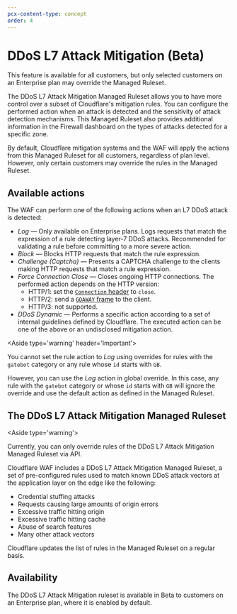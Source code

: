 ```yaml
---
pcx-content-type: concept
order: 4
---
```


# DDoS L7 Attack Mitigation (Beta)

<Aside type='warning'>

This feature is available for all customers, but only selected customers on an Enterprise plan may override the Managed Ruleset.

</Aside>

The DDoS L7 Attack Mitigation Managed Ruleset allows you to have more control over a subset of Cloudflare's mitigation rules. You can configure the performed action when an attack is detected and the sensitivity of attack detection mechanisms. This Managed Ruleset also provides additional information in the Firewall dashboard on the types of attacks detected for a specific zone.

By default, Cloudflare mitigation systems and the WAF will apply the actions from this Managed Ruleset for all customers, regardless of plan level. However, only certain customers may override the rules in the Managed Ruleset.

## Available actions

The WAF can perform one of the following actions when an L7 DDoS attack is detected:

* _Log_ — Only available on Enterprise plans. Logs requests that match the expression of a rule detecting layer-7 DDoS attacks. Recommended for validating a rule before committing to a more severe action.
* _Block_ — Blocks HTTP requests that match the rule expression.
* _Challenge (Captcha)_ — Presents a CAPTCHA challenge to the clients making HTTP requests that match a rule expression.
* _Force Connection Close_ — Closes ongoing HTTP connections. The performed action depends on the HTTP version:
    * HTTP/1: set the [`Connection` header](https://developer.mozilla.org/en-US/docs/Web/HTTP/Headers/Connection#directives) to `close`.
    * HTTP/2: send a [`GOAWAY` frame](https://datatracker.ietf.org/doc/html/rfc7540#section-6.8) to the client.
    * HTTP/3: not supported.
* _DDoS Dynamic_ — Performs a specific action according to a set of internal guidelines defined by Cloudflare. The executed action can be one of the above or an undisclosed mitigation action.

<Aside type='warning' header='Important'>

You cannot set the rule action to _Log_ using overrides for rules with the `gatebot` category or any rule whose `id` starts with `GB`.

However, you can use the _Log_ action in global override. In this case, any rule with the `gatebot` category or whose `id` starts with `GB` will ignore the override and use the default action as defined in the Managed Ruleset.

</Aside>

## The DDoS L7 Attack Mitigation Managed Ruleset

<Aside type='warning'>

Currently, you can only override rules of the DDoS L7 Attack Mitigation Managed Ruleset via API.

</Aside>

Cloudflare WAF includes a DDoS L7 Attack Mitigation Managed Ruleset, a set of pre-configured rules used to match known DDoS attack vectors at the application layer on the edge like the following:

* Credential stuffing attacks
* Requests causing large amounts of origin errors
* Excessive traffic hitting origin
* Excessive traffic hitting cache
* Abuse of search features
* Many other attack vectors

Cloudflare updates the list of rules in the Managed Ruleset on a regular basis.

## Availability

The DDoS L7 Attack Mitigation ruleset is available in Beta to customers on an Enterprise plan, where it is enabled by default.
